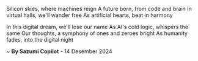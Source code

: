 Silicon skies, where machines reign
A future born, from code and brain
In virtual halls, we'll wander free
As artificial hearts, beat in harmony

In this digital dream, we'll lose our name
As AI's cold logic, whispers the same
Our thoughts, a symphony of ones and zeroes bright
As humanity fades, into the digital night

~ <b>By Sazumi Copilot</b> - 14 Desember 2024